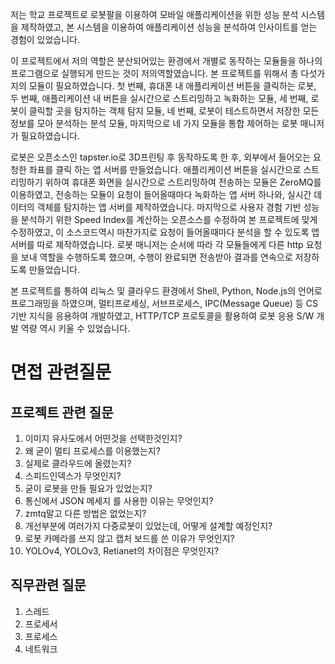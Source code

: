 저는 학교 프로젝트로 로봇팔을 이용하여 모바일 애플리케이션을 위한 성능 분석 시스템을 제작하였고, 본 시스템을 이용하여 애플리케이션 성능을 분석하여 인사이트를 얻는 경험이 있었습니다. 

이 프로젝트에서 저의 역할은 분산되어있는 환경에서 개별로 동작하는 모듈들을 하나의 프로그램으로 실행되게 만드는 것이 저의역할였습니다. 본 프로젝트를 위해서 총 다섯가지의 모듈이 필요하였습니다. 첫 번째, 휴대폰 내 애플리케이션 버튼을 클릭하는 로봇, 두 번째, 애플리케이션 내 버튼을 실시간으로 스트리밍하고 녹화하는 모듈, 세 번째, 로봇이 클릭할 곳을 탐지하는 객체 탐지 모듈, 네 번째, 로봇이 테스트하면서 저장한 모든 정보를 모아 분석하는 분석 모듈, 마지막으로 네 가지 모듈을 통합 제어하는 로봇 매니저가 필요하였습니다.

로봇은 오픈소스인 tapster.io로 3D프린팅 후 동작하도록 한 후, 외부에서 들어오는 요청한 좌표를 클릭 하는 앱 서버를 만들었습니다. 애플리케이션 버튼을 실시간으로 스트리밍하기 위하여 휴대폰 화면을 실시간으로 스트리밍하여 전송하는 모듈은 ZeroMQ를 이용하였고, 전송하는 모듈이 요청이 들어올때마다 녹화하는 앱 서버 하나와, 실시간 데이터의 객체를 탐지하는 앱 서버를 제작하였습니다. 마지막으로 사용자 경험 기반 성능을 분석하기 위한 Speed Index를 계산하는 오픈소스를 수정하여 본 프로젝트에 맞게 수정하였고, 이 소스코드역시 마찬가지로 요청이 들어올때마다 분석을 할 수 있도록 앱 서버를 따로 제작하였습니다. 로봇 매니저는 순서에 따라 각 모듈들에게 다른 http 요청을 보내 역할을 수행하도록 했으며, 수행이 완료되면 전송받아 결과를 연속으로 저장하도록 만들었습니다.

본 프로젝트를 통하여 리눅스 및 클라우드 환경에서 Shell, Python, Node.js의 언어로 프로그래밍을 하였으며, 멀티프로세싱, 서브프로세스, IPC(Message Queue) 등 CS 기반 지식을 응용하여 개발하였고, HTTP/TCP 프로토콜을 활용하여 로봇 응용 S/W 개발 역량 역시 키울 수 있었습니다.

# 면접 관련질문
## 프로젝트 관련 질문
1. 이미지 유사도에서 어떤것을 선택한것인지?
2. 왜 굳이 멀티 프로세스를 이용했는지?
3. 실제로 클라우드에 올렸는지?
4. 스피드인덱스가 무엇인지?
5. 굳이 로봇을 만들 필요가 있었는지?
6. 통신에서 JSON 메세지 를 사용한 이유는 무엇인지?
7. zmtq말고 다른 방법은 없었는지?
8. 개선부분에 여러가지 다중로봇이 있었는데, 어떻게 설계할 예정인지?
9. 로봇 카메라를 쓰지 않고 캡처 보드를 쓴 이유가 무엇인지?
10. YOLOv4, YOLOv3, Retianet의 차이점은 무엇인지?
## 직무관련 질문
1. 스레드 
2. 프로세서
3. 프로세스
4. 네트워크
